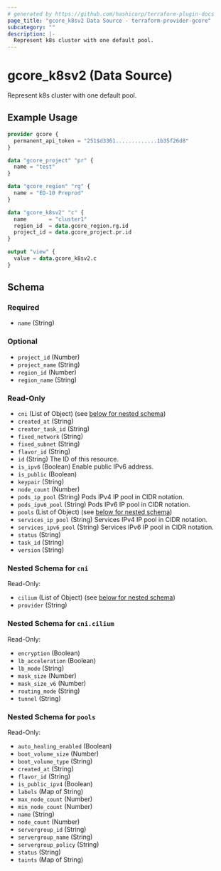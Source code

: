 ```yaml
---
# generated by https://github.com/hashicorp/terraform-plugin-docs
page_title: "gcore_k8sv2 Data Source - terraform-provider-gcore"
subcategory: ""
description: |-
  Represent k8s cluster with one default pool.
---
```


# gcore_k8sv2 (Data Source)

Represent k8s cluster with one default pool.

## Example Usage

```terraform
provider gcore {
  permanent_api_token = "251$d3361.............1b35f26d8"
}

data "gcore_project" "pr" {
  name = "test"
}

data "gcore_region" "rg" {
  name = "ED-10 Preprod"
}

data "gcore_k8sv2" "c" {
  name       = "cluster1"
  region_id  = data.gcore_region.rg.id
  project_id = data.gcore_project.pr.id
}

output "view" {
  value = data.gcore_k8sv2.c
}
```

<!-- schema generated by tfplugindocs -->
## Schema

### Required

- `name` (String)

### Optional

- `project_id` (Number)
- `project_name` (String)
- `region_id` (Number)
- `region_name` (String)

### Read-Only

- `cni` (List of Object) (see [below for nested schema](#nestedatt--cni))
- `created_at` (String)
- `creator_task_id` (String)
- `fixed_network` (String)
- `fixed_subnet` (String)
- `flavor_id` (String)
- `id` (String) The ID of this resource.
- `is_ipv6` (Boolean) Enable public IPv6 address.
- `is_public` (Boolean)
- `keypair` (String)
- `node_count` (Number)
- `pods_ip_pool` (String) Pods IPv4 IP pool in CIDR notation.
- `pods_ipv6_pool` (String) Pods IPv6 IP pool in CIDR notation.
- `pools` (List of Object) (see [below for nested schema](#nestedatt--pools))
- `services_ip_pool` (String) Services IPv4 IP pool in CIDR notation.
- `services_ipv6_pool` (String) Services IPv6 IP pool in CIDR notation.
- `status` (String)
- `task_id` (String)
- `version` (String)

<a id="nestedatt--cni"></a>
### Nested Schema for `cni`

Read-Only:

- `cilium` (List of Object) (see [below for nested schema](#nestedobjatt--cni--cilium))
- `provider` (String)

<a id="nestedobjatt--cni--cilium"></a>
### Nested Schema for `cni.cilium`

Read-Only:

- `encryption` (Boolean)
- `lb_acceleration` (Boolean)
- `lb_mode` (String)
- `mask_size` (Number)
- `mask_size_v6` (Number)
- `routing_mode` (String)
- `tunnel` (String)



<a id="nestedatt--pools"></a>
### Nested Schema for `pools`

Read-Only:

- `auto_healing_enabled` (Boolean)
- `boot_volume_size` (Number)
- `boot_volume_type` (String)
- `created_at` (String)
- `flavor_id` (String)
- `is_public_ipv4` (Boolean)
- `labels` (Map of String)
- `max_node_count` (Number)
- `min_node_count` (Number)
- `name` (String)
- `node_count` (Number)
- `servergroup_id` (String)
- `servergroup_name` (String)
- `servergroup_policy` (String)
- `status` (String)
- `taints` (Map of String)
